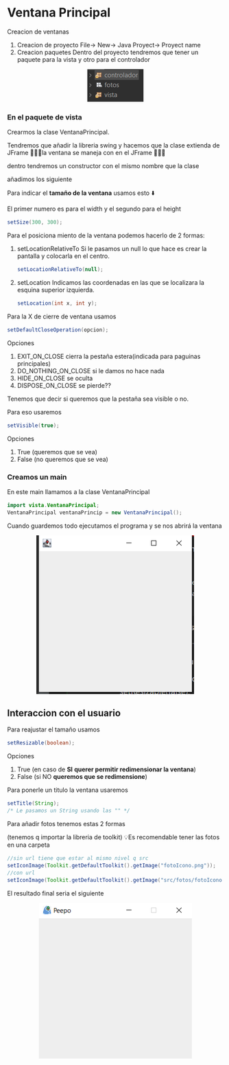 # Ventana Principal

Creacion de ventanas

1. Creacion de proyecto
File-> New-> Java Proyect-> Proyect name
2. Creacion paquetes
Dentro del proyecto tendremos que tener un paquete para la vista y otro para el controlador

<p align="center">
  <img src="fotosReadme/Untitled.png">
</p>

### En el paquete de vista

Crearmos la clase VentanaPrincipal.

Tendremos que añadir la libreria swing y hacemos que la clase extienda de JFrame
👀👀👀la ventana se maneja con en el JFrame 👀👀👀

dentro tendremos un constructor con el mismo nombre que la clase

añadimos los siguiente

Para indicar el **tamaño de la ventana** usamos esto ⬇️

El primer numero es para el width y el segundo para el height

```java
setSize(300, 300);
```

Para el posiciona miento de la ventana podemos hacerlo de 2 formas:

1. setLocationRelativeTo
   Si le pasamos un null lo que hace es crear la pantalla y colocarla en el centro.
    
    ```java
    setLocationRelativeTo(null);
    ```
    
2. setLocation  Indicamos las coordenadas en las que se localizara la esquina superior izquierda.
    
    ```java
    setLocation(int x, int y);
    ```
    

Para la X de cierre de ventana usamos

```java
setDefaultCloseOperation(opcion);
```

Opciones

1. EXIT_ON_CLOSE 
cierra la pestaña estera(indicada para paguinas principales)
2. DO_NOTHING_ON_CLOSE
 si le damos no hace nada
3. HIDE_ON_CLOSE
 se oculta
4. DISPOSE_ON_CLOSE
 se pierde??

Tenemos que decir si queremos que la pestaña sea visible o no.

Para eso usaremos

```java
setVisible(true);
```

Opciones

1. True (queremos que se vea)
2. False (no queremos que se vea)

### Creamos un main

En este main llamamos a la clase VentanaPrincipal

```java
import vista.VentanaPrincipal;
VentanaPrincipal ventanaPrincip = new VentanaPrincipal();
```

Cuando guardemos todo ejecutamos el programa y se nos abrirá la ventana

<p align="center">
  <img src="fotosReadme/Untitled%201.png">
</p>

## Interaccion con el usuario

Para reajustar el tamaño usamos

```java
setResizable(boolean);
```

Opciones

1. True (en caso de **SI** **querer permitir redimensionar la ventana**)
2. False (si NO **queremos que se redimensione**)

Para ponerle un titulo la ventana usaremos

```java
setTitle(String);
/* Le pasamos un String usando las "" */
```

Para añadir fotos tenemos estas 2 formas

(tenemos q importar la libreria de toolkit)
💡Es recomendable tener las fotos en una carpeta

```java
//sin url tiene que estar al mismo nivel q src
setIconImage(Toolkit.getDefaultToolkit().getImage("fotoIcono.png"));
//con url
setIconImage(Toolkit.getDefaultToolkit().getImage("src/fotos/fotoIcono.png"));
```

El resultado final seria el siguiente

<p align="center">
  <img src="fotosReadme/Untitled%202.png">
</p>
